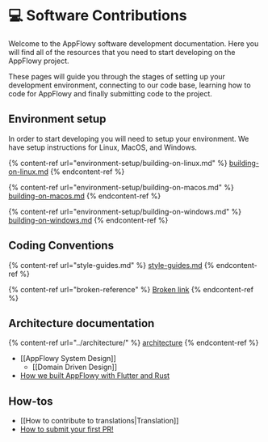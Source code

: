 # 💻 Software Contributions

Welcome to the AppFlowy software development documentation. Here you will find all of the resources that you need to start developing on the AppFlowy project.



These pages will guide you through the stages of setting up your development environment, connecting to our code base, learning how to code for AppFlowy and finally submitting code to the project.



## Environment setup

In order to start developing you will need to setup your environment. We have setup instructions for Linux, MacOS, and Windows.

{% content-ref url="environment-setup/building-on-linux.md" %}
[building-on-linux.md](environment-setup/building-on-linux.md)
{% endcontent-ref %}

{% content-ref url="environment-setup/building-on-macos.md" %}
[building-on-macos.md](environment-setup/building-on-macos.md)
{% endcontent-ref %}

{% content-ref url="environment-setup/building-on-windows.md" %}
[building-on-windows.md](environment-setup/building-on-windows.md)
{% endcontent-ref %}

## Coding Conventions

{% content-ref url="style-guides.md" %}
[style-guides.md](style-guides.md)
{% endcontent-ref %}

{% content-ref url="broken-reference" %}
[Broken link](broken-reference)
{% endcontent-ref %}

## Architecture documentation

{% content-ref url="../architecture/" %}
[architecture](../architecture/)
{% endcontent-ref %}

* \[\[AppFlowy System Design]]
  * \[\[Domain Driven Design]]
* [How we built AppFlowy with Flutter and Rust](https://github.com/AppFlowy-IO/appflowy/wiki/How-we-built-Appflowy-with-Flutter-and-Rust)

## How-tos

* \[\[How to contribute to translations|Translation]]
* [How to submit your first PR!](submitting-your-first-pull-request.md)
